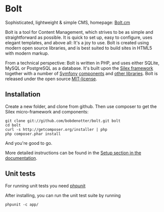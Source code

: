Bolt
====

Sophisticated, lightweight & simple CMS, homepage: [Bolt.cm](http://bolt.cm)

Bolt is a tool for Content Management, which strives to be as simple and straightforward 
as possible. It is quick to set up, easy to configure, uses elegant templates, and above 
all: It's a joy to use. Bolt is created using modern open source libraries, and is best 
suited to build sites in HTML5 with modern markup. 

From a technical perspective: Bolt is written in PHP, and uses either SQLite, MySQL or 
PostgreSQL as a database. It's built upon the <a href="http://silex.sensiolabs.org/">Silex 
framework</a> together with a number of <a href="http://symfony.com/" target="">Symfony</a> 
<a href="http://symfony.com/components" target="">components</a> and
<a href="http://docs.bolt.cm/credits" target="">other libraries</a>. Bolt is released under 
the open source <a href="http://opensource.org/licenses/mit-license.php" target="">MIT-license</a>.

Installation
------------

Create a new folder, and clone from github. Then use composer to get the Silex micro-framework and components:

    git clone git://github.com/bobdenotter/bolt.git bolt
    cd bolt 
    curl -s http://getcomposer.org/installer | php
    php composer.phar install

And you're good to go.

More detailed instructions can be found in the [Setup section in the documentation](http://docs.bolt.cm/setup).

Unit tests
----------
For running unit tests you need [phpunit](http://www.phpunit.de/)

After installing, you can run the unit test suite by running

    phpunit -c app/